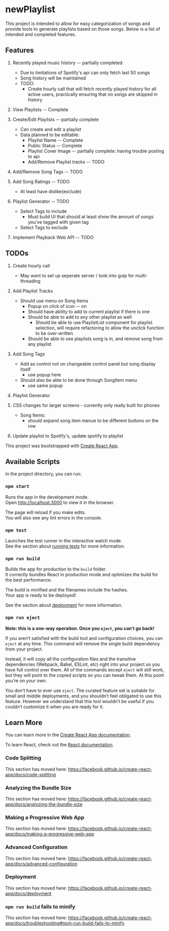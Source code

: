 # newPlaylist

This project is intended to allow for easy categorization of songs and provide 
tools to generate playlists based on those songs. Below is a list of intended
and completed features.

## Features

1. Recently played music history -- partially completed
    - Due to limitations of Spotify's api can only fetch last 50 songs
    - Song history will be maintained
    - TODO: 
        * Create hourly call that will fetch recently played history for all
        active users, practically ensuring that no songs are skipped in history

2. View Playlists -- Complete

3. Create/Edit Playlists -- partially complete
    - Can create and edit a playlist
    - Data planned to be editable:
        - Playlist Name -- Complete
        - Public Status -- Complete
        - Playlist Cover Image -- partially complete: having trouble posting to api
        - Add/Remove Playlist tracks -- TODO


4. Add/Remove Song Tags -- TODO

5. Add Song Ratings -- TODO
    - At least have dislike(exclude)

6. Playlist Generator -- TODO
    - Select Tags to include
        - Must build UI that should at least show the amount of songs you've tagged with 
        given tag
    - Select Tags to exclude

7. Implement Playback Web API -- TODO


## TODOs

1. Create hourly call
    - May want to set up seperate server / look into gulp for multi-threading

2. Add Playlist Tracks
    - Should use menu on Song Items
        - Popup on click of icon -- on
        - Should have ability to add to current playlist if there is one
        - Should be able to add to any other playlist as well
            - Should be able to use PlaylistList component for playlist selection,
            will require refactoring to allow the unclick function to be over-written
        - Should be able to see playlists song is in, and remove song from any playlist

3. Add Song Tags
    - Add as control not on changeable control panel but song display itself
        * use popup here
    - Should also be able to be done through SongItem menu
        * use same popup


4. Playlist Generator
            
5. CSS changes for larger screens - currently only really built for phones
    - Song Items:
        * should expand song item menue to be different buttons on the row

6. Update playlist to Spotify's, update spotify to playlist


This project was bootstrapped with [Create React App](https://github.com/facebook/create-react-app).

## Available Scripts

In the project directory, you can run:

### `npm start`

Runs the app in the development mode.<br>
Open [http://localhost:3000](http://localhost:3000) to view it in the browser.

The page will reload if you make edits.<br>
You will also see any lint errors in the console.

### `npm test`

Launches the test runner in the interactive watch mode.<br>
See the section about [running tests](https://facebook.github.io/create-react-app/docs/running-tests) for more information.

### `npm run build`

Builds the app for production to the `build` folder.<br>
It correctly bundles React in production mode and optimizes the build for the best performance.

The build is minified and the filenames include the hashes.<br>
Your app is ready to be deployed!

See the section about [deployment](https://facebook.github.io/create-react-app/docs/deployment) for more information.

### `npm run eject`

**Note: this is a one-way operation. Once you `eject`, you can’t go back!**

If you aren’t satisfied with the build tool and configuration choices, you can `eject` at any time. This command will remove the single build dependency from your project.

Instead, it will copy all the configuration files and the transitive dependencies (Webpack, Babel, ESLint, etc) right into your project so you have full control over them. All of the commands except `eject` will still work, but they will point to the copied scripts so you can tweak them. At this point you’re on your own.

You don’t have to ever use `eject`. The curated feature set is suitable for small and middle deployments, and you shouldn’t feel obligated to use this feature. However we understand that this tool wouldn’t be useful if you couldn’t customize it when you are ready for it.

## Learn More

You can learn more in the [Create React App documentation](https://facebook.github.io/create-react-app/docs/getting-started).

To learn React, check out the [React documentation](https://reactjs.org/).

### Code Splitting

This section has moved here: https://facebook.github.io/create-react-app/docs/code-splitting

### Analyzing the Bundle Size

This section has moved here: https://facebook.github.io/create-react-app/docs/analyzing-the-bundle-size

### Making a Progressive Web App

This section has moved here: https://facebook.github.io/create-react-app/docs/making-a-progressive-web-app

### Advanced Configuration

This section has moved here: https://facebook.github.io/create-react-app/docs/advanced-configuration

### Deployment

This section has moved here: https://facebook.github.io/create-react-app/docs/deployment

### `npm run build` fails to minify

This section has moved here: https://facebook.github.io/create-react-app/docs/troubleshooting#npm-run-build-fails-to-minify
